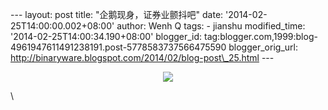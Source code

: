 --- layout: post title: "企鹅现身，证券业颤抖吧" date:
'2014-02-25T14:00:00.002+08:00' author: Wenh Q tags: - jianshu
modified\_time: '2014-02-25T14:00:34.190+08:00' blogger\_id:
tag:blogger.com,1999:blog-4961947611491238191.post-5778583737566475590
blogger\_orig\_url:
http://binaryware.blogspot.com/2014/02/blog-post\_25.html ---
<div class="separator" style="clear: both; text-align: center;">

[![](http://prod-jianshu-cwb.b0.upaiyun.com/notes/images/99106/weibo/image_e806f817504d.jpeg)](http://jianshu.io/p/1dd25708a67b)

</div>

\


